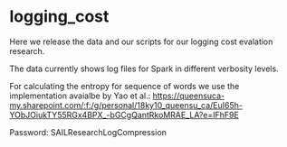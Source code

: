 # logging_cost
Here we release the data and our scripts for our logging cost evalation research. 

The data currently shows log files for Spark in different verbosity levels. 

For calculating the entropy for sequence of words we use the implementation avaialbe by Yao et al.:
https://queensuca-my.sharepoint.com/:f:/g/personal/18ky10_queensu_ca/EuI65h-YObJOiukTY55RGx4BPX_-bGCgQantRkoMRAE_LA?e=IFhF9E

Password: SAILResearchLogCompression
